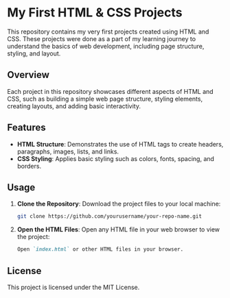 # My First HTML & CSS Projects

This repository contains my very first projects created using HTML and CSS. These projects were done as a part of my learning journey to understand the basics of web development, including page structure, styling, and layout.

## Overview

Each project in this repository showcases different aspects of HTML and CSS, such as building a simple web page structure, styling elements, creating layouts, and adding basic interactivity.

## Features

- **HTML Structure**: Demonstrates the use of HTML tags to create headers, paragraphs, images, lists, and links.
- **CSS Styling**: Applies basic styling such as colors, fonts, spacing, and borders.

## Usage

1. **Clone the Repository**: Download the project files to your local machine:
   ```bash
   git clone https://github.com/yourusername/your-repo-name.git
   ```
2. **Open the HTML Files**: Open any HTML file in your web browser to view the project:
   ```markdown
   Open `index.html` or other HTML files in your browser.
   ```

## License
This project is licensed under the MIT License.
